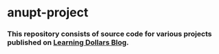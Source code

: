 # anupt-project

### This repository consists of **source code** for various projects published on [Learning Dollars Blog](https://blog.learningdollars.com).
